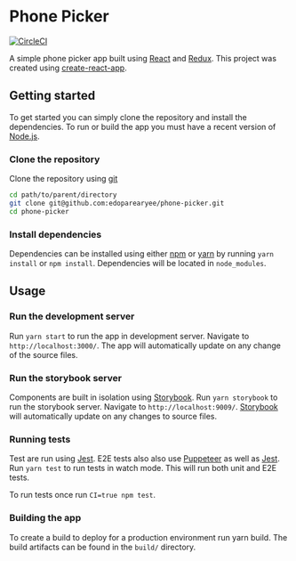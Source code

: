 # Phone Picker

[![CircleCI](https://circleci.com/gh/edoparearyee/phone-picker.svg?style=shield)](https://circleci.com/gh/edoparearyee/phone-picker)

A simple phone picker app built using [React][react] and [Redux][redux]. This project was created using [create-react-app][create-react-app].

## Getting started

To get started you can simply clone the repository and install the dependencies. To run or build the app you must have a recent version of [Node.js][node].

### Clone the repository

Clone the repository using [git][git]

```bash
cd path/to/parent/directory
git clone git@github.com:edoparearyee/phone-picker.git
cd phone-picker
```

### Install dependencies

Dependencies can be installed using either [npm][npm] or [yarn][yarn] by running `yarn install` or `npm install`. Dependencies will be located in `node_modules`.

## Usage

### Run the development server

Run `yarn start` to run the app in development server. Navigate to `http://localhost:3000/`. The app will automatically update on any change of the source files.

### Run the storybook server

Components are built in isolation using [Storybook][storybook]. Run `yarn storybook` to run the storybook server. Navigate to `http://localhost:9009/`. [Storybook][storybook] will automatically update on any changes to source files.

### Running tests

Test are run using [Jest][jest]. E2E tests also also use [Puppeteer][puppeteer] as well as [Jest][jest]. Run `yarn test` to run tests in watch mode. This will run both unit and E2E tests.

To run tests once run `CI=true npm test`.

### Building the app

To create a build to deploy for a production environment run yarn build. The build artifacts can be found in the `build/` directory.


[react]: https://reactjs.org/
[create-react-app]: https://github.com/facebook/create-react-app
[redux]: https://redux.js.org/
[git]: http://git-scm.com/
[npm]: https://www.npmjs.com/
[yarn]: https://yarnpkg.com/en/
[storybook]: https://storybook.js.org/
[jest]: https://jestjs.io/
[node]: https://nodejs.org/en/
[puppeteer]: https://github.com/GoogleChrome/puppeteer
